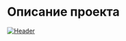 # Описание проекта
[![Header](https://github.com/Kady2020/trainer/blob/main/dist/img/github-logo.png)](https://kady2020.github.io/relvise/)
